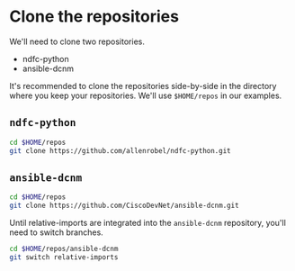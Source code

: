 # Clone the repositories

We'll need to clone two repositories.
- ndfc-python
- ansible-dcnm

It's recommended to clone the repositories side-by-side in the directory where you keep your repositories.  We'll use `$HOME/repos` in our examples.

## `ndfc-python`

```bash
cd $HOME/repos
git clone https://github.com/allenrobel/ndfc-python.git
```

## `ansible-dcnm`

```bash
cd $HOME/repos
git clone https://github.com/CiscoDevNet/ansible-dcnm.git
```

Until relative-imports are integrated into the `ansible-dcnm` repository, you'll need to switch branches.

```bash
cd $HOME/repos/ansible-dcnm
git switch relative-imports
```
